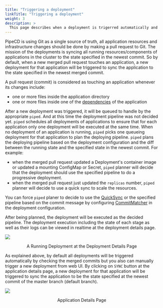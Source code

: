 ```yaml
---
title: "Triggering a deployment"
linkTitle: "Triggering a deployment"
weight: 3
description: >
  This page describes when a deployment is trigerred automatically and how to manually trigger a deployment.
---
```


PipeCD is using Git as a single source of truth, all application resources and infrastructure changes should be done by making a pull request to Git.
The mission of the deployments is syncing all running resources/components of applications in the cluster to the state specified in the newest commit.
So by default, when a new merged pull request touches an application, a new deployment for that application will be triggered to sync the application to the state specified in the newest merged commit.

A pull request (commit) is considered as touching an application whenever its changes include:
- one or more files inside the application directory
- one or more files inside one of the [dependencies](/docs/user-guide/configuration-reference/#kubernetesdeploymentinput) of the application

After a new deployment was triggered, it will be queued to handle by the appropriate `piped`. And at this time the deployment pipeline was not decided yet.
`piped` schedules all deployments of applications to ensure that for each application only one deployment will be executed at the same time.
When no deployment of an application is running, `piped` picks one queueing deployment for that application to plan the deploying pipeline.
`piped` plans the deploying pipeline based on the deployment configuration and the diff between the running state and the specified state in the newest commit.
For example:

- when the merged pull request updated a Deployment's container image or updated a mounting ConfigMap or Secret, `piped` planner will decide that the deployment should use the specified pipeline to do a progressive deployment.
- when the merged pull request just updated the `replicas` number, `piped` planner will decide to use a quick sync to scale the resources.

You can force `piped` planer to decide to use the [QuickSync](docs/concepts/#quick-sync) or the specified pipeline based on the commit message by configuring [CommitMatcher](/docs/user-guide/configuration-reference/#commitmatcher) in the deployment configuration.

After being planned, the deployment will be executed as the decided pipeline. The deployment execution including the state of each stage as well as their logs can be viewed in realtime at the deployment details page.

![](/images/deployment-details.png)
<p style="text-align: center;">
A Running Deployment at the Deployment Details Page
</p>

As explained above, by default all deployments will be triggered automatically by checking the merged commits but you also can manually trigger a new deployment from web UI.
By clicking on `SYNC` button at the application details page, a new deployment for that application will be triggered to sync the application to be the state specified at the newest commit of the master branch (default branch).

![](/images/application-details.png)
<p style="text-align: center;">
Application Details Page
</p>

